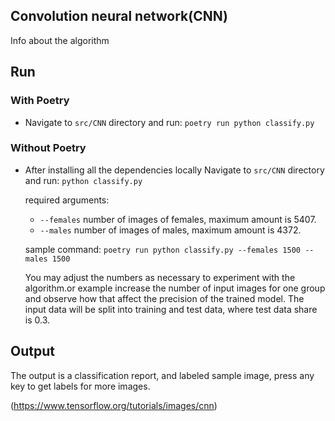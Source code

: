 ## Convolution neural network(CNN)

Info about the algorithm

## Run

### With Poetry

- Navigate to `src/CNN` directory and run: `poetry run python classify.py`

### Without Poetry

- After installing all the dependencies locally Navigate to `src/CNN` directory and run: `python classify.py`

  required arguments:
    - `--females` number of images of females, maximum amount is 5407.
    - `--males` number of images of males, maximum amount is 4372.

  sample command: `poetry run python classify.py --females 1500 --males 1500`

  You may adjust the numbers as necessary to experiment with the algorithm.or example increase the number of input images for one group and observe how that affect the precision of the trained model. The input data
  will be split into training and test data, where test data share is 0.3.

## Output

The output is a classification report, and labeled sample image, press any key to get labels for more images.

(https://www.tensorflow.org/tutorials/images/cnn)